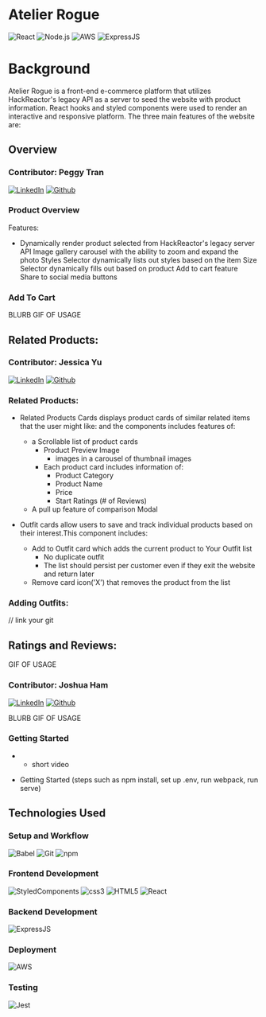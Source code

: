 # Atelier Rogue

![React](https://img.shields.io/badge/React-20232A?style=for-the-badge&logo=react&logoColor=61DAFB)
![Node.js](https://img.shields.io/badge/Node.js-339933?style=for-the-badge&logo=nodedotjs&logoColor=white)
![AWS](https://img.shields.io/badge/Amazon_AWS-FF9900?style=for-the-badge&logo=amazonaws&logoColor=white)
![ExpressJS](https://img.shields.io/badge/Express.js-000000?style=for-the-badge&logo=express&logoColor=white)

# Background

Atelier Rogue is a front-end e-commerce platform that utilizes HackReactor's legacy API as a server to seed the website with product information. React hooks and styled components were used to render an interactive and responsive platform. The three main features of the website are:

## Overview

### Contributor: Peggy Tran

[![LinkedIn](https://img.shields.io/badge/LinkedIn-0077B5?style=for-the-badge&logo=linkedin&logoColor=white)](https://www.linkedin.com/in/peggytran/)
[![Github](https://img.shields.io/badge/GitHub-100000?style=for-the-badge&logo=github&logoColor=white)](https://github.com/pegaatron)

### Product Overview

Features:

- Dynamically render product selected from HackReactor's legacy server API
  Image gallery carousel with the ability to zoom and expand the photo
  Styles Selector dynamically lists out styles based on the item
  Size Selector dynamically fills out based on product
  Add to cart feature
  Share to social media buttons

### Add To Cart

BLURB
GIF OF USAGE


## Related Products:

### Contributor: Jessica Yu

[![LinkedIn](https://img.shields.io/badge/LinkedIn-0077B5?style=for-the-badge&logo=linkedin&logoColor=white)](https://www.linkedin.com/in/jessicaleyu/)
[![Github](https://img.shields.io/badge/GitHub-100000?style=for-the-badge&logo=github&logoColor=white)](https://github.com/yulejessica)

### Related Products:
- Related Products Cards displays product cards of similar related items that the user might like:
  and the components includes features of:

  - a Scrollable list of product cards
    - Product Preview Image
      - images in a carousel of thumbnail images
    - Each product card includes information of:
      - Product Category
      - Product Name
      - Price
      - Start Ratings (# of Reviews)
  - A pull up feature of comparison Modal


- Outfit cards allow users to save and track individual products based on their interest.This component includes:

  - Add to Outfit card which adds the current product to Your Outfit list
    - No duplicate outfit
    - The list should persist per customer even if they exit the website and return later
  - Remove card icon('X') that removes the product from the list

### Adding Outfits:

// link your git

## Ratings and Reviews:

GIF OF USAGE

### Contributor: Joshua Ham

[![LinkedIn](https://img.shields.io/badge/LinkedIn-0077B5?style=for-the-badge&logo=linkedin&logoColor=white)](https://www.linkedin.com/in/joshua-ham-9433a2234/)
[![Github](https://img.shields.io/badge/GitHub-100000?style=for-the-badge&logo=github&logoColor=white)](https://github.com/joshuaju12)

BLURB
GIF OF USAGE

### Getting Started

- - short video

- Getting Started
  (steps such as npm install, set up .env, run webpack, run serve)

## Technologies Used

### Setup and Workflow

![Babel](https://img.shields.io/badge/Babel-F9DC3E?style=for-the-badge&logo=babel&logoColor=white)
![Git](https://img.shields.io/badge/GIT-E44C30?style=for-the-badge&logo=git&logoColor=white)
![npm](https://img.shields.io/badge/npm-CB3837?style=for-the-badge&logo=npm&logoColor=white)

### Frontend Development

![StyledComponents](https://img.shields.io/badge/styled--components-DB7093?style=for-the-badge&logo=styled-components&logoColor=white)
![css3](https://img.shields.io/badge/CSS3-1572B6?style=for-the-badge&logo=css3&logoColor=white)
![HTML5](https://img.shields.io/badge/HTML5-E34F26?style=for-the-badge&logo=html5&logoColor=white)
![React](https://img.shields.io/badge/React-20232A?style=for-the-badge&logo=react&logoColor=61DAFB)

### Backend Development

![ExpressJS](https://img.shields.io/badge/Express.js-000000?style=for-the-badge&logo=express&logoColor=white)

### Deployment

![AWS](https://img.shields.io/badge/Amazon_AWS-FF9900?style=for-the-badge&logo=amazonaws&logoColor=white)

### Testing

![Jest](https://img.shields.io/badge/Jest-C21325?style=for-the-badge&logo=jest&logoColor=white)
